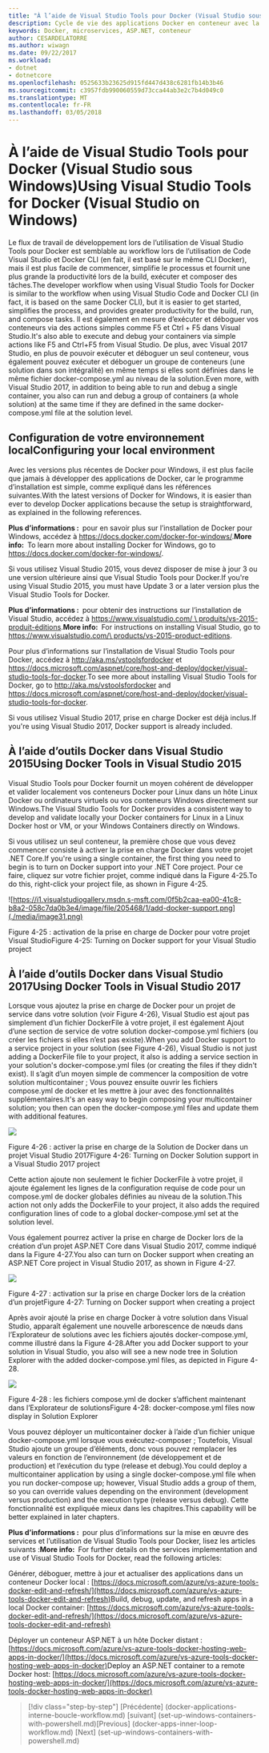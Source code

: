 ```yaml
---
title: "À l’aide de Visual Studio Tools pour Docker (Visual Studio sous Windows)"
description: Cycle de vie des applications Docker en conteneur avec la plateforme et les outils Microsoft
keywords: Docker, microservices, ASP.NET, conteneur
author: CESARDELATORRE
ms.author: wiwagn
ms.date: 09/22/2017
ms.workload:
- dotnet
- dotnetcore
ms.openlocfilehash: 0525633b23625d915fd447d438c6281fb14b3b46
ms.sourcegitcommit: c3957fdb990060559d73cca44ab3e2c7b4d049c0
ms.translationtype: MT
ms.contentlocale: fr-FR
ms.lasthandoff: 03/05/2018
---
```

# <a name="using-visual-studio-tools-for-docker-visual-studio-on-windows"></a><span data-ttu-id="d2740-104">À l’aide de Visual Studio Tools pour Docker (Visual Studio sous Windows)</span><span class="sxs-lookup"><span data-stu-id="d2740-104">Using Visual Studio Tools for Docker (Visual Studio on Windows)</span></span>

<span data-ttu-id="d2740-105">Le flux de travail de développement lors de l’utilisation de Visual Studio Tools pour Docker est semblable au workflow lors de l’utilisation de Code Visual Studio et Docker CLI (en fait, il est basé sur le même CLI Docker), mais il est plus facile de commencer, simplifie le processus et fournit une plus grande la productivité lors de la build, exécuter et composer des tâches.</span><span class="sxs-lookup"><span data-stu-id="d2740-105">The developer workflow when using Visual Studio Tools for Docker is similar to the workflow when using Visual Studio Code and Docker CLI (in fact, it is based on the same Docker CLI), but it is easier to get started, simplifies the process, and provides greater productivity for the build, run, and compose tasks.</span></span> <span data-ttu-id="d2740-106">Il est également en mesure d’exécuter et déboguer vos conteneurs via des actions simples comme F5 et Ctrl + F5 dans Visual Studio.</span><span class="sxs-lookup"><span data-stu-id="d2740-106">It's also able to execute and debug your containers via simple actions like F5 and Ctrl+F5 from Visual Studio.</span></span> <span data-ttu-id="d2740-107">De plus, avec Visual 2017 Studio, en plus de pouvoir exécuter et déboguer un seul conteneur, vous également pouvez exécuter et déboguer un groupe de conteneurs (une solution dans son intégralité) en même temps si elles sont définies dans le même fichier docker-compose.yml au niveau de la solution.</span><span class="sxs-lookup"><span data-stu-id="d2740-107">Even more, with Visual Studio 2017, in addition to being able to run and debug a single container, you also can run and debug a group of containers (a whole solution) at the same time if they are defined in the same docker-compose.yml file at the solution level.</span></span>

## <a name="configuring-your-local-environment"></a><span data-ttu-id="d2740-108">Configuration de votre environnement local</span><span class="sxs-lookup"><span data-stu-id="d2740-108">Configuring your local environment</span></span>

<span data-ttu-id="d2740-109">Avec les versions plus récentes de Docker pour Windows, il est plus facile que jamais à développer des applications de Docker, car le programme d’installation est simple, comme expliqué dans les références suivantes.</span><span class="sxs-lookup"><span data-stu-id="d2740-109">With the latest versions of Docker for Windows, it is easier than ever to develop Docker applications because the setup is straightforward, as explained in the following references.</span></span>

<span data-ttu-id="d2740-110">**Plus d’informations :** pour en savoir plus sur l’installation de Docker pour Windows, accédez à <https://docs.docker.com/docker-for-windows/>.</span><span class="sxs-lookup"><span data-stu-id="d2740-110">**More info:** To learn more about installing Docker for Windows, go to <https://docs.docker.com/docker-for-windows/>.</span></span>

<span data-ttu-id="d2740-111">Si vous utilisez Visual Studio 2015, vous devez disposer de mise à jour 3 ou une version ultérieure ainsi que Visual Studio Tools pour Docker.</span><span class="sxs-lookup"><span data-stu-id="d2740-111">If you're using Visual Studio 2015, you must have Update 3 or a later version plus the Visual Studio Tools for Docker.</span></span>

<span data-ttu-id="d2740-112">**Plus d’informations :** pour obtenir des instructions sur l’installation de Visual Studio, accédez à [https://www.visualstudio.com/ \ produits/vs-2015-produit-éditions](https://www.visualstudio.com/products/vs-2015-product-editions).</span><span class="sxs-lookup"><span data-stu-id="d2740-112">**More info:** For instructions on installing Visual Studio, go to [https://www.visualstudio.com/\ products/vs-2015-product-editions](https://www.visualstudio.com/products/vs-2015-product-editions).</span></span>

<span data-ttu-id="d2740-113">Pour plus d’informations sur l’installation de Visual Studio Tools pour Docker, accédez à <http://aka.ms/vstoolsfordocker> et <https://docs.microsoft.com/aspnet/core/host-and-deploy/docker/visual-studio-tools-for-docker>.</span><span class="sxs-lookup"><span data-stu-id="d2740-113">To see more about installing Visual Studio Tools for Docker, go to <http://aka.ms/vstoolsfordocker> and <https://docs.microsoft.com/aspnet/core/host-and-deploy/docker/visual-studio-tools-for-docker>.</span></span>

<span data-ttu-id="d2740-114">Si vous utilisez Visual Studio 2017, prise en charge Docker est déjà inclus.</span><span class="sxs-lookup"><span data-stu-id="d2740-114">If you're using Visual Studio 2017, Docker support is already included.</span></span>

## <a name="using-docker-tools-in-visual-studio-2015"></a><span data-ttu-id="d2740-115">À l’aide d’outils Docker dans Visual Studio 2015</span><span class="sxs-lookup"><span data-stu-id="d2740-115">Using Docker Tools in Visual Studio 2015</span></span>

<span data-ttu-id="d2740-116">Visual Studio Tools pour Docker fournit un moyen cohérent de développer et valider localement vos conteneurs Docker pour Linux dans un hôte Linux Docker ou ordinateurs virtuels ou vos conteneurs Windows directement sur Windows.</span><span class="sxs-lookup"><span data-stu-id="d2740-116">The Visual Studio Tools for Docker provides a consistent way to develop and validate locally your Docker containers for Linux in a Linux Docker host or VM, or your Windows Containers directly on Windows.</span></span>

<span data-ttu-id="d2740-117">Si vous utilisez un seul conteneur, la première chose que vous devez commencer consiste à activer la prise en charge Docker dans votre projet .NET Core.</span><span class="sxs-lookup"><span data-stu-id="d2740-117">If you're using a single container, the first thing you need to begin is to turn on Docker support into your .NET Core project.</span></span> <span data-ttu-id="d2740-118">Pour ce faire, cliquez sur votre fichier projet, comme indiqué dans la Figure 4-25.</span><span class="sxs-lookup"><span data-stu-id="d2740-118">To do this, right-click your project file, as shown in Figure 4-25.</span></span>

![https://i1.visualstudiogallery.msdn.s-msft.com/0f5b2caa-ea00-41c8-b8a2-058c7da0b3e4/image/file/205468/1/add-docker-support.png](./media/image31.png)

<span data-ttu-id="d2740-120">Figure 4-25 : activation de la prise en charge de Docker pour votre projet Visual Studio</span><span class="sxs-lookup"><span data-stu-id="d2740-120">Figure 4-25: Turning on Docker support for your Visual Studio project</span></span>

## <a name="using-docker-tools-in-visual-studio-2017"></a><span data-ttu-id="d2740-121">À l’aide d’outils Docker dans Visual Studio 2017</span><span class="sxs-lookup"><span data-stu-id="d2740-121">Using Docker Tools in Visual Studio 2017</span></span>

<span data-ttu-id="d2740-122">Lorsque vous ajoutez la prise en charge de Docker pour un projet de service dans votre solution (voir Figure 4-26), Visual Studio est ajout pas simplement d’un fichier DockerFile à votre projet, il est également Ajout d’une section de service de votre solution docker-compose.yml fichiers (ou créer les fichiers si elles n’est pas existe).</span><span class="sxs-lookup"><span data-stu-id="d2740-122">When you add Docker support to a service project in your solution (see Figure 4-26), Visual Studio is not just adding a DockerFile file to your project, it also is adding a service section in your solution's docker-compose.yml files (or creating the files if they didn't exist).</span></span> <span data-ttu-id="d2740-123">Il s’agit d’un moyen simple de commencer la composition de votre solution multicontainer ; Vous pouvez ensuite ouvrir les fichiers compose.yml de docker et les mettre à jour avec des fonctionnalités supplémentaires.</span><span class="sxs-lookup"><span data-stu-id="d2740-123">It's an easy way to begin composing your multicontainer solution; you then can open the docker-compose.yml files and update them with additional features.</span></span>

![](./media/image32.png)

<span data-ttu-id="d2740-124">Figure 4-26 : activer la prise en charge de la Solution de Docker dans un projet Visual Studio 2017</span><span class="sxs-lookup"><span data-stu-id="d2740-124">Figure 4-26: Turning on Docker Solution support in a Visual Studio 2017 project</span></span>

<span data-ttu-id="d2740-125">Cette action ajoute non seulement le fichier DockerFile à votre projet, il ajoute également les lignes de la configuration requise de code pour un compose.yml de docker globales définies au niveau de la solution.</span><span class="sxs-lookup"><span data-stu-id="d2740-125">This action not only adds the DockerFile to your project, it also adds the required configuration lines of code to a global docker-compose.yml set at the solution level.</span></span>

<span data-ttu-id="d2740-126">Vous également pourrez activer la prise en charge de Docker lors de la création d’un projet ASP.NET Core dans Visual Studio 2017, comme indiqué dans la Figure 4-27.</span><span class="sxs-lookup"><span data-stu-id="d2740-126">You also can turn on Docker support when creating an ASP.NET Core project in Visual Studio 2017, as shown in Figure 4-27.</span></span>

![](./media/image33.png)

<span data-ttu-id="d2740-127">Figure 4-27 : activation sur la prise en charge Docker lors de la création d’un projet</span><span class="sxs-lookup"><span data-stu-id="d2740-127">Figure 4-27: Turning on Docker support when creating a project</span></span>

<span data-ttu-id="d2740-128">Après avoir ajouté la prise en charge Docker à votre solution dans Visual Studio, apparaît également une nouvelle arborescence de nœuds dans l’Explorateur de solutions avec les fichiers ajoutés docker-compose.yml, comme illustré dans la Figure 4-28.</span><span class="sxs-lookup"><span data-stu-id="d2740-128">After you add Docker support to your solution in Visual Studio, you also will see a new node tree in Solution Explorer with the added docker-compose.yml files, as depicted in Figure 4-28.</span></span>

![](./media/image34.PNG)

<span data-ttu-id="d2740-129">Figure 4-28 : les fichiers compose.yml de docker s’affichent maintenant dans l’Explorateur de solutions</span><span class="sxs-lookup"><span data-stu-id="d2740-129">Figure 4-28: docker-compose.yml files now display in Solution Explorer</span></span>

<span data-ttu-id="d2740-130">Vous pouvez déployer un multicontainer docker à l’aide d’un fichier unique docker-compose.yml lorsque vous exécutez-composer ; Toutefois, Visual Studio ajoute un groupe d’éléments, donc vous pouvez remplacer les valeurs en fonction de l’environnement (de développement et de production) et l’exécution du type (release et debug).</span><span class="sxs-lookup"><span data-stu-id="d2740-130">You could deploy a multicontainer application by using a single docker-compose.yml file when you run docker-compose up; however, Visual Studio adds a group of them, so you can override values depending on the environment (development versus production) and the execution type (release versus debug).</span></span> <span data-ttu-id="d2740-131">Cette fonctionnalité est expliquée mieux dans les chapitres.</span><span class="sxs-lookup"><span data-stu-id="d2740-131">This capability will be better explained in later chapters.</span></span>

<span data-ttu-id="d2740-132">**Plus d’informations :** pour plus d’informations sur la mise en œuvre des services et l’utilisation de Visual Studio Tools pour Docker, lisez les articles suivants :</span><span class="sxs-lookup"><span data-stu-id="d2740-132">**More info:** For further details on the services implementation and use of Visual Studio Tools for Docker, read the following articles:</span></span>

<span data-ttu-id="d2740-133">Générer, déboguer, mettre à jour et actualiser des applications dans un conteneur Docker local : [https://docs.microsoft.com/azure/vs-azure-tools-docker-edit-and-refresh/](https://docs.microsoft.com/azure/vs-azure-tools-docker-edit-and-refresh)</span><span class="sxs-lookup"><span data-stu-id="d2740-133">Build, debug, update, and refresh apps in a local Docker container: [https://docs.microsoft.com/azure/vs-azure-tools-docker-edit-and-refresh/](https://docs.microsoft.com/azure/vs-azure-tools-docker-edit-and-refresh)</span></span>

<span data-ttu-id="d2740-134">Déployer un conteneur ASP.NET à un hôte Docker distant : [https://docs.microsoft.com/azure/vs-azure-tools-docker-hosting-web-apps-in-docker/](https://docs.microsoft.com/azure/vs-azure-tools-docker-hosting-web-apps-in-docker)</span><span class="sxs-lookup"><span data-stu-id="d2740-134">Deploy an ASP.NET container to a remote Docker host: [https://docs.microsoft.com/azure/vs-azure-tools-docker-hosting-web-apps-in-docker/](https://docs.microsoft.com/azure/vs-azure-tools-docker-hosting-web-apps-in-docker)</span></span>


>[!div class="step-by-step"]
<span data-ttu-id="d2740-135">[Précédente] (docker-applications-interne-boucle-workflow.md) [suivant] (set-up-windows-containers-with-powershell.md)</span><span class="sxs-lookup"><span data-stu-id="d2740-135">[Previous] (docker-apps-inner-loop-workflow.md) [Next] (set-up-windows-containers-with-powershell.md)</span></span>
